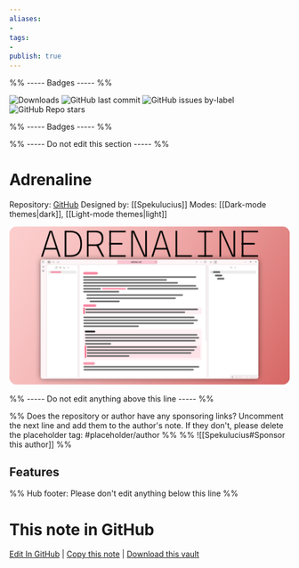 ```yaml
---
aliases:
- 
tags: 
- 
publish: true
---
```


%% ----- Badges ----- %%

![Downloads](https://img.shields.io/badge/downloads-2241-573E7A?style=for-the-badge&logo=)
![GitHub last commit](https://img.shields.io/github/last-commit/Spekulucius/obsidian-adrenaline?color=573E7A&label=last%20update&logo=github&style=for-the-badge)
![GitHub issues by-label](https://img.shields.io/github/issues/Spekulucius/obsidian-adrenaline/help%20wanted?color=573E7A&logo=github&style=for-the-badge) 
![GitHub Repo stars](https://img.shields.io/github/stars/Spekulucius/obsidian-adrenaline?color=573E7A&logo=github&style=for-the-badge)

%% ----- Badges ----- %%

%% ----- Do not edit this section ----- %%

# Adrenaline

Repository: [GitHub](https://github.com/Spekulucius/obsidian-adrenaline)
Designed by: [[Spekulucius]]
Modes: [[Dark-mode themes|dark]], [[Light-mode themes|light]]



![screenshot](https://github.com/Spekulucius/obsidian-adrenaline/raw/HEAD/adrenaline_thumbnail.png)

%% ----- Do not edit anything above this line ----- %% 

%% Does the repository or author have any sponsoring links? Uncomment the next line and add them to the author's note. If they don't, please delete the placeholder tag: #placeholder/author %%
%% ![[Spekulucius#Sponsor this author]] %%


## Features



%% Hub footer: Please don't edit anything below this line %%

# This note in GitHub

<span class="git-footer">[Edit In GitHub](https://github.dev/obsidian-community/obsidian-hub/blob/main/02%20-%20Community%20Expansions/02.05%20All%20Community%20Expansions/Themes/Adrenaline.md "git-hub-edit-note") | [Copy this note](https://raw.githubusercontent.com/obsidian-community/obsidian-hub/main/02%20-%20Community%20Expansions/02.05%20All%20Community%20Expansions/Themes/Adrenaline.md "git-hub-copy-note") | [Download this vault](https://github.com/obsidian-community/obsidian-hub/archive/refs/heads/main.zip "git-hub-download-vault") </span>
